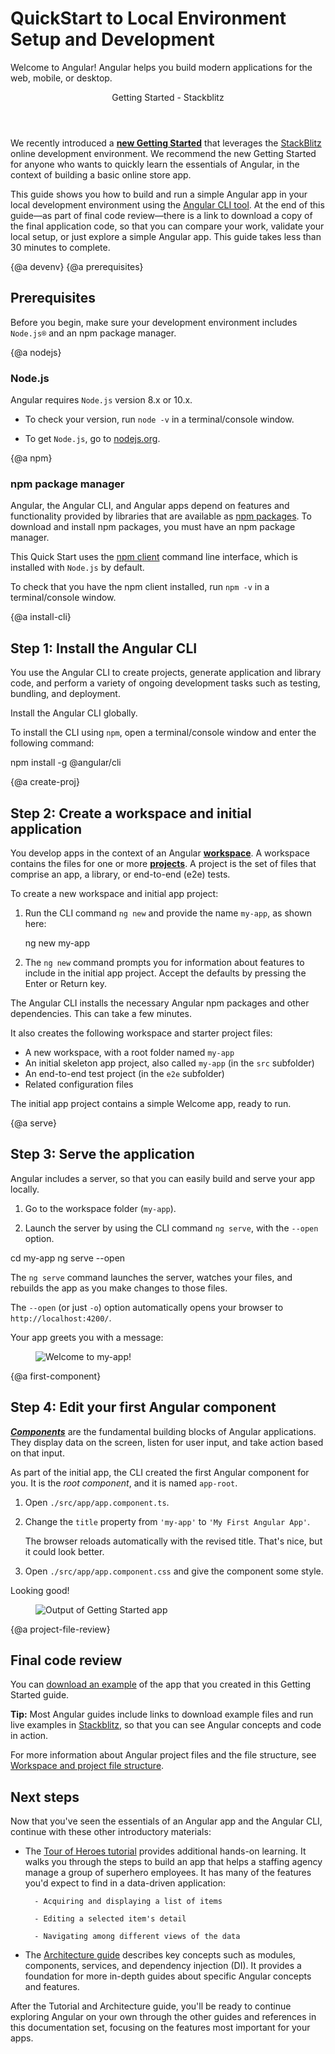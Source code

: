 # QuickStart to Local Environment Setup and Development 

Welcome to Angular! Angular helps you build modern applications for the web, mobile, or desktop.  


<div class="callout is-helpful">
<header>Getting Started - Stackblitz</header>


We recently introduced a [**new Getting Started**](getting-started) that leverages the [StackBlitz](https://stackblitz.com/) online development environment. 
We recommend the new Getting Started for anyone who wants to quickly learn the essentials of Angular, in the context of building a basic online store app. 


</div> 


This guide shows you how to build and run a simple Angular app in your local development environment using the [Angular CLI tool](cli "CLI command reference"). 
At the end of this guide&mdash;as part of final code review&mdash;there is a link to download a copy of the final application code, so that you can compare your work, validate your local setup, or just explore a simple Angular app. 
This guide takes less than 30 minutes to complete. 


{@a devenv}
{@a prerequisites}
## Prerequisites 

Before you begin, make sure your development environment includes `Node.js®` and an npm package manager. 

{@a nodejs}
### Node.js

Angular requires `Node.js` version 8.x or 10.x.

* To check your version, run `node -v` in a terminal/console window.

* To get `Node.js`, go to [nodejs.org](https://nodejs.org "Nodejs.org").

{@a npm}
### npm package manager

Angular, the Angular CLI, and Angular apps depend on features and functionality provided by libraries that are available as [npm packages](https://docs.npmjs.com/getting-started/what-is-npm). To download and install npm packages, you must have an npm package manager. 

This Quick Start uses the [npm client](https://docs.npmjs.com/cli/install) command line interface, which is installed with `Node.js` by default. 

To check that you have the npm client installed, run `npm -v` in a terminal/console window.


{@a install-cli}

## Step 1: Install the Angular CLI

You use the Angular CLI 
to create projects, generate application and library code, and perform a variety of ongoing development tasks such as testing, bundling, and deployment.

Install the Angular CLI globally. 

To install the CLI using `npm`, open a terminal/console window and enter the following command:


<code-example language="sh" class="code-shell">
  npm install -g @angular/cli

</code-example>



{@a create-proj}

## Step 2: Create a workspace and initial application

You develop apps in the context of an Angular [**workspace**](guide/glossary#workspace). A workspace contains the files for one or more [**projects**](guide/glossary/#project). A project is the set of files that comprise an app, a library, or end-to-end (e2e) tests. 

To create a new workspace and initial app project: 

1. Run the CLI command `ng new` and provide the name `my-app`, as shown here: 

    <code-example language="sh" class="code-shell">
      ng new my-app

    </code-example>

2. The `ng new` command prompts you for information about features to include in the initial app project. Accept the defaults by pressing the Enter or Return key. 

The Angular CLI installs the necessary Angular npm packages and other dependencies. This can take a few minutes. 

It also creates the following workspace and starter project files: 

* A new workspace, with a root folder named `my-app`
* An initial skeleton app project, also called `my-app` (in the `src` subfolder)
* An end-to-end test project (in the `e2e` subfolder)
* Related configuration files

The initial app project contains a simple Welcome app, ready to run. 

{@a serve}

## Step 3: Serve the application

Angular includes a server, so that you can easily build and serve your app locally.

1. Go to the workspace folder (`my-app`).

1. Launch the server by using the CLI command `ng serve`, with the `--open` option.

<code-example language="sh" class="code-shell">
  cd my-app
  ng serve --open
</code-example>

The `ng serve` command launches the server, watches your files,
and rebuilds the app as you make changes to those files.

The `--open` (or just `-o`) option automatically opens your browser
to `http://localhost:4200/`.

Your app greets you with a message:


<figure>
  <img src='generated/images/guide/cli-quickstart/app-works.png' alt="Welcome to my-app!">
</figure>



{@a first-component}

## Step 4: Edit your first Angular component

[**_Components_**](guide/glossary#component) are the fundamental building blocks of Angular applications. 
They display data on the screen, listen for user input, and take action based on that input. 

As part of the initial app, the CLI created the first Angular component for you. It is the _root component_, and it is named `app-root`. 

1. Open `./src/app/app.component.ts`. 

2. Change the `title` property from `'my-app'` to `'My First Angular App'`.

    <code-example path="cli-quickstart/src/app/app.component.ts" region="component" header="src/app/app.component.ts" linenums="false"></code-example>

    The browser reloads automatically with the revised title. That's nice, but it could look better.

3. Open `./src/app/app.component.css` and give the component some style.

    <code-example path="cli-quickstart/src/app/app.component.css" header="src/app/app.component.css" linenums="false"></code-example>

Looking good! 

<figure>
  <img src='generated/images/guide/cli-quickstart/my-first-app.png' alt="Output of Getting Started app">
</figure>




{@a project-file-review}

## Final code review

You can <a href="generated/zips/cli-quickstart/cli-quickstart.zip" target="_blank">download an example</a> of the app that you created in this Getting Started guide. 


<div class="alert is-helpful">

**Tip:** Most Angular guides include links to download example files and run live examples in [Stackblitz](http://www.stackblitz.com), so that you can see Angular concepts and code in action. 


</div>


For more information about Angular project files and the file structure, see [Workspace and project file structure](guide/file-structure).




## Next steps

Now that you've seen the essentials of an Angular app and the Angular CLI, continue with these other introductory materials: 

* The [Tour of Heroes tutorial](tutorial "Tour of Heroes tutorial") provides additional hands-on learning. It walks you through the steps to build an app that helps a staffing agency manage a group of superhero employees. 
It has many of the features you'd expect to find in a data-driven application: 

        - Acquiring and displaying a list of items

        - Editing a selected item's detail

        - Navigating among different views of the data


* The [Architecture guide](guide/architecture "Architecture guide") describes key concepts such as modules, components, services, and dependency injection (DI). It provides a foundation for more in-depth guides about specific Angular concepts and features.  

After the Tutorial and Architecture guide, you'll be ready to continue exploring Angular on your own through the other guides and references in this documentation set, focusing on the features most important for your apps. 


